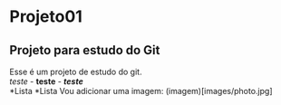 # Projeto01
## Projeto para estudo do Git
Esse é um projeto de estudo do git.\
*teste* - **teste** - ***teste***\
*Lista
*Lista
Vou adicionar uma imagem:
(imagem)[images/photo.jpg]
